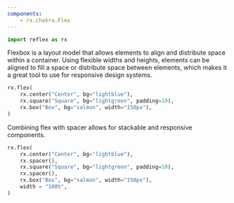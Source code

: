 ```yaml
---
components:
    - rx.chakra.Flex
---
```


```python exec
import reflex as rx
```

Flexbox is a layout model that allows elements to align and distribute space within a container. Using flexible widths and heights, elements can be aligned to fill a space or distribute space between elements, which makes it a great tool to use for responsive design systems.

```python demo
rx.flex(
    rx.center("Center", bg="lightblue"),
    rx.square("Square", bg="lightgreen", padding=10),
    rx.box("Box", bg="salmon", width="150px"),
)
```

Combining flex with spacer allows for stackable and responsive components.

```python demo
rx.flex(
    rx.center("Center", bg="lightblue"),
    rx.spacer(),
    rx.square("Square", bg="lightgreen", padding=10),
    rx.spacer(),
    rx.box("Box", bg="salmon", width="150px"),
    width = "100%",
)
```